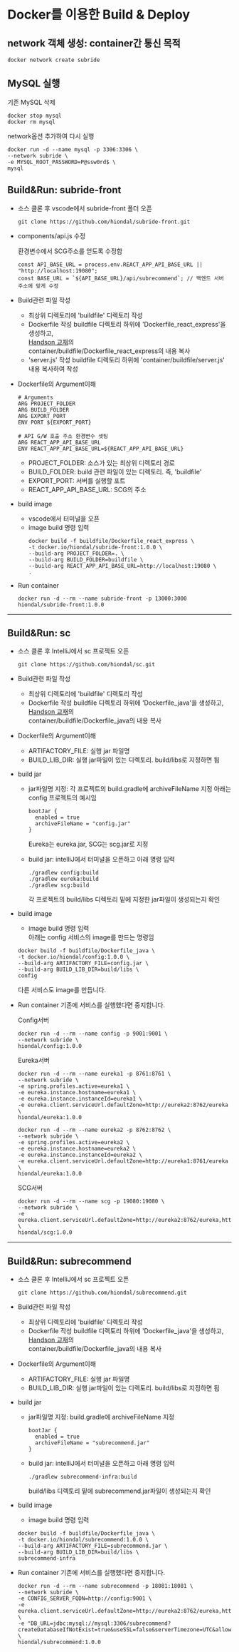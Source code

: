 # Docker를 이용한 Build & Deploy

## network 객체 생성: container간 통신 목적  
  ```
  docker network create subride
  ```

## MySQL 실행  
기존 MySQL 삭제  
```
docker stop mysql
docker rm mysql
```

network옵션 추가하여 다시 실행  
```
docker run -d --name mysql -p 3306:3306 \
--network subride \
-e MYSQL_ROOT_PASSWORD=P@ssw0rd$ \
mysql
```   

## Build&Run: subride-front
- 소스 클론 후 vscode에서 subride-front 폴더 오픈    
  ```
  git clone https://github.com/hiondal/subride-front.git
  ```
- components/api.js 수정

  환경변수에서 SCG주소를 얻도록 수정함  
  ```
  const API_BASE_URL = process.env.REACT_APP_API_BASE_URL || "http://localhost:19080";
  const BASE_URL = `${API_BASE_URL}/api/subrecommend`; // 백엔드 서버 주소에 맞게 수정

  ```

- Build관련 파일 작성  
  - 최상위 디렉토리에 'buildfile' 디렉토리 작성  
  - Dockerfile 작성
    buildfile 디렉토리 하위에 'Dockerfile_react_express'을 생성하고,  
    [Handson 교재](https://github.com/cna-bootcamp/cna-handson.git)의  
    container/buildfile/Dockerfile_react_express의 내용 복사
  - 'server.js' 작성
    buildfile 디렉토리 하위에 'container/buildfile/server.js' 내용 복사하여 작성   

- Dockerfile의 Argument이해  
  ```
  # Arguments
  ARG PROJECT_FOLDER
  ARG BUILD_FOLDER
  ARG EXPORT_PORT
  ENV PORT ${EXPORT_PORT}

  # API G/W 호출 주소 환경변수 셋팅 
  ARG REACT_APP_API_BASE_URL
  ENV REACT_APP_API_BASE_URL=${REACT_APP_API_BASE_URL}
  ```

  - PROJECT_FOLDER: 소스가 있는 최상위 디렉토리 경로
  - BUILD_FOLDER: build 관련 파일이 있는 디렉토리. 즉, 'buildfile'
  - EXPORT_PORT: 서버를 실행할 포트
  - REACT_APP_API_BASE_URL: SCG의 주소

- build image
  - vscode에서 터미널을 오픈  
  - image build 명령 입력  
    ```
    docker build -f buildfile/Dockerfile_react_express \
    -t docker.io/hiondal/subride-front:1.0.0 \
    --build-arg PROJECT_FOLDER=. \
    --build-arg BUILD_FOLDER=buildfile \
    --build-arg REACT_APP_API_BASE_URL=http://localhost:19080 \
    .
    ```
- Run container
  ```
  docker run -d --rm --name subride-front -p 13000:3000 hiondal/subride-front:1.0.0
  ```

---

## Build&Run: sc
- 소스 클론 후 IntelliJ에서 sc 프로젝트 오픈  
  ```
  git clone https://github.com/hiondal/sc.git
  ```
  
- Build관련 파일 작성  
  - 최상위 디렉토리에 'buildfile' 디렉토리 작성  
  - Dockerfile 작성
    buildfile 디렉토리 하위에 'Dockerfile_java'을 생성하고,  
    [Handson 교재](https://github.com/cna-bootcamp/cna-handson.git)의  
    container/buildfile/Dockerfile_java의 내용 복사
  
- Dockerfile의 Argument이해
  - ARTIFACTORY_FILE: 실행 jar 파일명  
  - BUILD_LIB_DIR: 실행 jar파일이 있는 디렉토리. build/libs로 지정하면 됨  

- build jar
  - jar파일명 지정: 각 프로젝트의 build.gradle에 archiveFileName 지정
    아래는 config 프로젝트의 예시임     
    ```
    bootJar {
      enabled = true
      archiveFileName = "config.jar"
    }
    ```
    Eureka는 eureka.jar, SCG는 scg.jar로 지정  

  - build jar: intelliJ에서 터미널을 오픈하고 아래 명령 입력   
    ```
    ./gradlew config:build
    ./gradlew eureka:build
    ./gradlew scg:build
    ```

    각 프로젝트의 build/libs 디렉토리 밑에 지정한 jar파일이 생성되는지 확인   

- build image
  - image build 명령 입력  
  아래는 config 서비스의 image를 만드는 명령임  
  ```
  docker build -f buildfile/Dockerfile_java \
  -t docker.io/hiondal/config:1.0.0 \
  --build-arg ARTIFACTORY_FILE=config.jar \
  --build-arg BUILD_LIB_DIR=build/libs \
  config
  ```
  다른 서비스도 image를 만듭니다.   

- Run container
  기존에 서비스를 실행했다면 중지합니다.  

  Config서버
  ```
  docker run -d --rm --name config -p 9001:9001 \
  --network subride \
  hiondal/config:1.0.0
  ```

  Eureka서버
  ```
  docker run -d --rm --name eureka1 -p 8761:8761 \
  --network subride \
  -e spring.profiles.active=eureka1 \
  -e eureka.instance.hostname=eureka1 \
  -e eureka.instance.instanceId=eureka1 \
  -e eureka.client.serviceUrl.defaultZone=http://eureka2:8762/eureka \
  hiondal/eureka:1.0.0
  ```
  ```
  docker run -d --rm --name eureka2 -p 8762:8762 \
  --network subride \
  -e spring.profiles.active=eureka2 \
  -e eureka.instance.hostname=eureka2 \
  -e eureka.instance.instanceId=eureka2 \
  -e eureka.client.serviceUrl.defaultZone=http://eureka1:8761/eureka \
  hiondal/eureka:1.0.0
  ```  

  SCG서버
  ```
  docker run -d --rm --name scg -p 19080:19080 \
  --network subride \
  -e eureka.client.serviceUrl.defaultZone=http://eureka2:8762/eureka,http://eureka2:8762/eureka \
  hiondal/scg:1.0.0
  ```

---

## Build&Run: subrecommend   
- 소스 클론 후 IntelliJ에서 sc 프로젝트 오픈  
  ```
  git clone https://github.com/hiondal/subrecommend.git
  ```
- Build관련 파일 작성  
  - 최상위 디렉토리에 'buildfile' 디렉토리 작성  
  - Dockerfile 작성
    buildfile 디렉토리 하위에 'Dockerfile_java'을 생성하고,  
    [Handson 교재](https://github.com/cna-bootcamp/cna-handson.git)의  
    container/buildfile/Dockerfile_java의 내용 복사
  
- Dockerfile의 Argument이해
  - ARTIFACTORY_FILE: 실행 jar 파일명  
  - BUILD_LIB_DIR: 실행 jar파일이 있는 디렉토리. build/libs로 지정하면 됨  

- build jar
  - jar파일명 지정: build.gradle에 archiveFileName 지정  
    ```
    bootJar {
      enabled = true
      archiveFileName = "subrecommend.jar"
    }
    ```
  - build jar: intelliJ에서 터미널을 오픈하고 아래 명령 입력   
    ```
    ./gradlew subrecommend-infra:build
    ```

    build/libs 디렉토리 밑에 subrecommend.jar파일이 생성되는지 확인   

- build image
  - image build 명령 입력  
  ```
  docker build -f buildfile/Dockerfile_java \
  -t docker.io/hiondal/subrecommend:1.0.0 \
  --build-arg ARTIFACTORY_FILE=subrecommend.jar \
  --build-arg BUILD_LIB_DIR=build/libs \
  subrecommend-infra
  ```

- Run container
  기존에 서비스를 실행했다면 중지합니다.  

  ```
  docker run -d --rm --name subrecommend -p 18081:18081 \
  --network subride \
  -e CONFIG_SERVER_FQDN=http://config:9001 \
  -e eureka.client.serviceUrl.defaultZone=http://eureka2:8762/eureka,http://eureka2:8762/eureka \
  -e "DB_URL=jdbc:mysql://mysql:3306/subrecommend?createDatabaseIfNotExist=true&useSSL=false&serverTimezone=UTC&allowPublicKeyRetrieval=true" \
  hiondal/subrecommend:1.0.0
  ```
